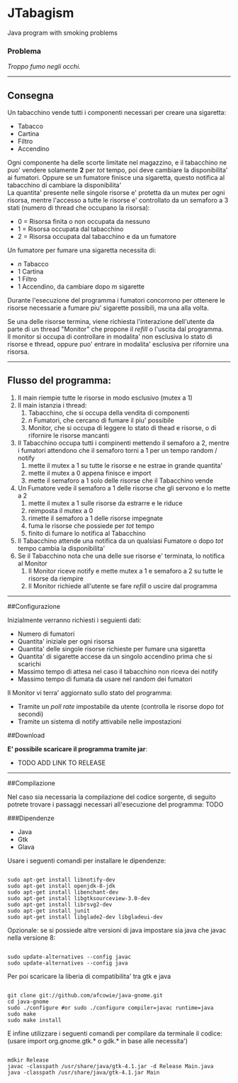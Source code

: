 # JTabagism
Java program with smoking problems

### Problema
_Troppo fumo negli occhi._

---

## Consegna
Un tabacchino vende tutti i componenti necessari per creare una sigaretta:
- Tabacco
- Cartina
- Filtro
- Accendino

Ogni componente ha delle scorte limitate nel magazzino, e il tabacchino ne puo'
vendere solamente **2** per _tot_ tempo, poi deve cambiare la disponibilita'
ai fumatori. Oppure se un fumatore finisce una sigaretta, questo notifica
al tabacchino di cambiare la disponibilita'<br>
La quantita' presente nelle singole risorse e' protetta da un mutex
per ogni risorsa, mentre l'accesso a tutte le risorse e' controllato da
un semaforo a 3 stati (numero di thread che occupano la risorsa):
- 0 = Risorsa finita o non occupata da nessuno
- 1 = Risorsa occupata dal tabacchino
- 2 = Risorsa occupata dal tabacchino e da un fumatore

Un fumatore per fumare una sigaretta necessita di:
- _n_ Tabacco
- 1 Cartina
- 1 Filtro
- 1 Accendino, da cambiare dopo _m_ sigarette

Durante l'esecuzione del programma i fumatori concorrono per ottenere le risorse
necessarie a fumare piu' sigarette possibili, ma una alla volta.

Se una delle risorse termina, viene richiesta l'interazione dell'utente da parte
di un thread "Monitor" che propone il _refill_ o l'uscita dal programma.<br>
Il monitor si occupa di controllare in modalita' non esclusiva
lo stato di risorse e thread, oppure puo' entrare in modalita' esclusiva per
rifornire una risorsa.

---

## Flusso del programma:
1. Il main riempie tutte le risorse in modo esclusivo (mutex a 1)
1. Il main istanzia i thread:
    1. Tabacchino, che si occupa della vendita di componenti
    1. _n_ Fumatori, che cercano di fumare il piu' possibile
    1. Monitor, che si occupa di leggere lo stato di thead e risorse,
        o di rifornire le risorse mancanti
1. Il Tabacchino occupa tutti i compinenti mettendo il semaforo a 2, mentre
    i fumatori attendono che il semaforo torni a 1 per un tempo random / notify
    1. mette il mutex a 1 su tutte le risorse e ne estrae in grande quantita'
    1. mette il mutex a 0 appena finisce e import
    1. mette il semaforo a 1 solo delle risorse che il Tabacchino vende
1. Un Fumatore vede il semaforo a 1 delle risorse che gli servono e lo mette a 2
    1. mette il mutex a 1 sulle risorse da estrarre e le riduce
    1. reimposta il mutex a 0
    1. rimette il semaforo a 1 delle risorse impegnate
    1. fuma le risorse che possiede per _tot_ tempo
    1. finito di fumare lo notifica al Tabacchino
1. Il Tabacchino attende una notifica da un qualsiasi Fumatore
    o dopo _tot_ tempo cambia la disponibilita'
1. Se il Tabacchino nota che una delle sue risorse e' terminata,
    lo notifica al Monitor
    1. Il Monitor riceve notify e mette mutex a 1 e semaforo a 2 su
        tutte le risorse da riempire
    1. Il Monitor richiede all'utente se fare _refill_ o uscire dal programma

---

##Configurazione

Inizialmente verranno richiesti i seguienti dati:
- Numero di fumatori
- Quantita' iniziale per ogni risorsa
- Quantita' delle singole risorse richieste per fumare una sigaretta
- Quantita' di sigarette accese da un singolo accendino prima che si scarichi
- Massimo tempo di attesa nel caso il tabacchino non riceva dei notify
- Massimo tempo di fumata da usare nel random dei fumatori

Il Monitor vi terra' aggiornato sullo stato del programma:
- Tramite un _poll rate_ impostabile da utente
    (controlla le risorse dopo _tot_ secondi)
- Tramite un sistema di notify attivabile nelle impostazioni

##Download

**E' possibile scaricare il programma tramite jar**:
- TODO ADD LINK TO RELEASE

---

##Compilazione

Nel caso sia necessaria la compilazione del codice sorgente, di seguito potrete
trovare i passaggi necessari all'esecuzione del programma:
TODO

###Dipendenze
- Java
- Gtk
- Glava

Usare i seguenti comandi per installare le dipendenze:

<code>
sudo apt-get install libnotify-dev
sudo apt-get install openjdk-8-jdk
sudo apt-get install libenchant-dev 
sudo apt-get install libgtksourceview-3.0-dev
sudo apt-get install librsvg2-dev 
sudo apt-get install junit
sudo apt-get install libglade2-dev libgladeui-dev 
</code>

Opzionale: se si possiede altre versioni di java impostare sia java che javac nella versione 8:

<code>
sudo update-alternatives --config javac
sudo update-alternatives --config java
</code>



Per poi scaricare la liberia di compatibilita' tra gtk e java

<code>
git clone git://github.com/afcowie/java-gnome.git 
cd java-gnome
sudo ./configure #or sudo ./configure compiler=javac runtime=java
sudo make
sudo make install
</code>


E infine utilizzare i seguenti comandi per compilare da terminale il codice: (usare import org.gnome.gtk.* o gdk.* in base alle necessita')

<code>
mdkir Release
javac -classpath /usr/share/java/gtk-4.1.jar -d Release Main.java
java -classpath /usr/share/java/gtk-4.1.jar Main
</code>
